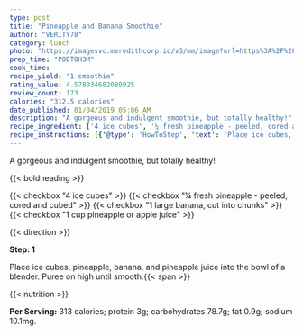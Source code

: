 ```yaml
---
type: post
title: "Pineapple and Banana Smoothie"
author: "VERITY78"
category: lunch
photo: "https://imagesvc.meredithcorp.io/v3/mm/image?url=https%3A%2F%2Fimages.media-allrecipes.com%2Fuserphotos%2F1093566.jpg"
prep_time: "P0DT0H3M"
cook_time: 
recipe_yield: "1 smoothie"
rating_value: 4.578034682080925
review_count: 173
calories: "312.5 calories"
date_published: 01/04/2019 05:06 AM
description: "A gorgeous and indulgent smoothie, but totally healthy!"
recipe_ingredient: ['4 ice cubes', '¼ fresh pineapple - peeled, cored and cubed', '1 large banana, cut into chunks', '1 cup pineapple or apple juice']
recipe_instructions: [{'@type': 'HowToStep', 'text': 'Place ice cubes, pineapple, banana, and pineapple juice into the bowl of a blender. Puree on high until smooth.\n'}]
---
```


A gorgeous and indulgent smoothie, but totally healthy! 

{{< boldheading >}}

{{< checkbox "4  ice cubes" >}}
{{< checkbox "¼  fresh pineapple - peeled, cored and cubed" >}}
{{< checkbox "1 large banana, cut into chunks" >}}
{{< checkbox "1 cup pineapple or apple juice" >}}


{{< direction >}}

**Step: 1**

Place ice cubes, pineapple, banana, and pineapple juice into the bowl of a blender. Puree on high until smooth.{{< span >}}

{{< nutrition >}}

**Per Serving:** 313 calories; protein 3g; carbohydrates 78.7g; fat 0.9g; sodium 10.1mg.